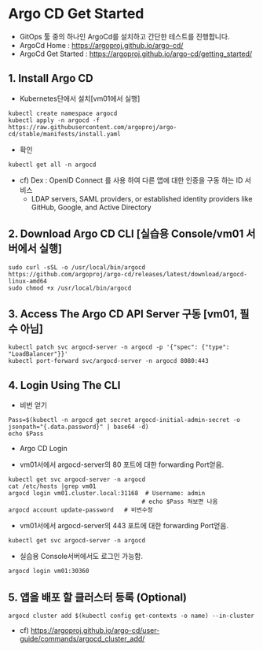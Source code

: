 # Argo CD Get Started
* GitOps 툴 중의 하나인 ArgoCd를 설치하고 간단한 테스트를 진행합니다. 
* ArgoCd Home : https://argoproj.github.io/argo-cd/
* ArgoCd Get Started :  https://argoproj.github.io/argo-cd/getting_started/

## 1. Install Argo CD
* Kubernetes단에서 설치[vm01에서 실행]
```
kubectl create namespace argocd
kubectl apply -n argocd -f https://raw.githubusercontent.com/argoproj/argo-cd/stable/manifests/install.yaml
```
* 확인
```
kubectl get all -n argocd
```
* cf) Dex : OpenID Connect 를 사용 하여 다른 앱에 대한 인증을 구동 하는 ID 서비스
  - LDAP servers, SAML providers, or established identity providers like GitHub, Google, and Active Directory

## 2. Download Argo CD CLI [실습용 Console/vm01 서버에서 실행]
```
sudo curl -sSL -o /usr/local/bin/argocd https://github.com/argoproj/argo-cd/releases/latest/download/argocd-linux-amd64
sudo chmod +x /usr/local/bin/argocd

```

## 3. Access The Argo CD API Server 구동 [vm01, 필수 아님]
```
kubectl patch svc argocd-server -n argocd -p '{"spec": {"type": "LoadBalancer"}}'
kubectl port-forward svc/argocd-server -n argocd 8080:443
```

## 4. Login Using The CLI
* 비번 얻기
```
Pass=$(kubectl -n argocd get secret argocd-initial-admin-secret -o jsonpath="{.data.password}" | base64 -d)
echo $Pass
```

* Argo CD Login
- vm01서에서  argocd-server의 80 포트에 대한 forwarding Port얻음.
```
kubectl get svc argocd-server -n argocd
cat /etc/hosts |grep vm01
argocd login vm01.cluster.local:31168  # Username: admin
                                      # echo $Pass 쳐보면 나옴
argocd account update-password   # 비번수정
```

- vm01서에서  argocd-server의 443 포트에 대한 forwarding Port얻음.
```
kubectl get svc argocd-server -n argocd
```

- 실습용 Console서버에서도 로그인 가능함.
```
argocd login vm01:30360

```

## 5. 앱을 배포 할 클러스터 등록 (Optional)
```
argocd cluster add $(kubectl config get-contexts -o name) --in-cluster
```
  - cf) https://argoproj.github.io/argo-cd/user-guide/commands/argocd_cluster_add/
